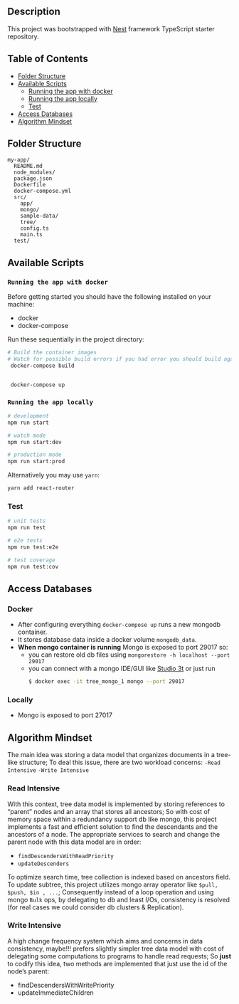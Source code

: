 ## Description

This project was bootstrapped with [Nest](https://github.com/nestjs/nest) framework TypeScript starter repository.

## Table of Contents
- [Folder Structure](#folder-structure)
- [Available Scripts](#available-scripts)
  - [Running the app with docker](#running-the-app-with-docker)
  - [Running the app locally](#running-the-app-locally)
  - [Test](#test)
- [Access Databases](#access-databases)
- [Algorithm Mindset](#algorithm-mindset)


 ## Folder Structure

```
my-app/
  README.md
  node_modules/
  package.json
  Dockerfile
  docker-compose.yml
  src/
    app/
    mongo/
    sample-data/
    tree/
    config.ts
    main.ts
  test/
```

## Available Scripts

### `Running the app with docker`

Before getting started you should have the following installed on your machine:  
  - docker
  - docker-compose

Run these sequentially in the project directory:
```bash
# Build the container images 
# Watch for possible build errors if you had error you should build again  
 docker-compose build


 docker-compose up
```

### `Running the app locally`


```bash
# development
npm run start

# watch mode
npm run start:dev

# production mode
npm run start:prod
```
Alternatively you may use `yarn`:

```sh
yarn add react-router
```

### Test

```bash
# unit tests
npm run test

# e2e tests
npm run test:e2e

# test coverage
npm run test:cov
```


## Access Databases
 
  ### Docker
  - After configuring everything `docker-compose up` runs a new mongodb container.
  - It stores database data inside a docker volume `mongodb_data`.
  - __When mongo container is running__  Mongo is exposed to port 29017  so:
    - you can restore old db files using `mongorestore -h localhost --port 29017` 
    - you can connect with a mongo IDE/GUI like [Studio 3t](https://studio3t.com) or just run
      ```bash
      $ docker exec -it tree_mongo_1 mongo --port 29017
      ```
  ### Locally
  - Mongo is exposed to port 27017

## Algorithm Mindset
  
  The main idea was storing a data model that organizes documents in a tree-like structure; To deal this issue, there are two workload concerns:
  `-Read Intensive`
  `-Write Intensive`

  ### Read Intensive

  With this context, tree data model is implemented by storing references to “parent” nodes and an array that stores all ancestors; So with cost of memory space within a redundancy support db like mongo, this project implements a fast and efficient solution to find the descendants and the ancestors of a node.
  The appropriate services to search and change the parent node with this data model are in order:
  - `findDescendersWithReadPriority`
  - `updateDescenders`

To optimize search time, tree collection is indexed based on ancestors field.<br/>
To update subtree, this project utilizes mongo array operator like `$pull, $push, $in , ...`; Consequently instead of a loop operation and using mongo `Bulk` ops, by delegating to db and least I/Os, consistency is resolved (for real cases we could consider db clusters & Replication).

 ### Write Intensive
  A high change frequency system which aims and concerns in data consistency, maybe!!! prefers slightly simpler tree data model with cost of delegating some computations to programs to handle read requests; So __just__ to codify this idea, two methods are implemented that just use the id of the node’s parent:
  - findDescendersWithWritePriority
  - updateImmediateChildren
